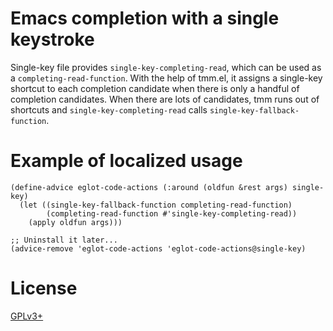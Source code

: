 # Emacs completion with a single keystroke

Single-key file provides `single-key-completing-read`, which can be
used as a `completing-read-function`.  With the help of tmm.el, it
assigns a single-key shortcut to each completion candidate when there
is only a handful of completion candidates.  When there are lots of
candidates, tmm runs out of shortcuts and `single-key-completing-read`
calls `single-key-fallback-function`.

# Example of localized usage

````elisp
(define-advice eglot-code-actions (:around (oldfun &rest args) single-key)
  (let ((single-key-fallback-function completing-read-function)
        (completing-read-function #'single-key-completing-read))
    (apply oldfun args)))

;; Uninstall it later...
(advice-remove 'eglot-code-actions 'eglot-code-actions@single-key)
````

# License

[GPLv3+][gpl]

[gpl]: COPYING
